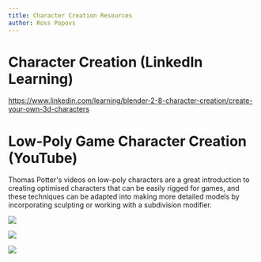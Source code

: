 ```yaml
---
title: Character Creation Resources
author: Ross Popovs
---
```

# Character Creation (LinkedIn Learning)
https://www.linkedin.com/learning/blender-2-8-character-creation/create-your-own-3d-characters
# Low-Poly Game Character Creation (YouTube)
Thomas Potter's videos on low-poly characters are a great introduction to creating optimised characters that can be easily rigged for games, and these techniques can be adapted into making more detailed models by incorporating sculpting or working with a subdivision modifier.

![](https://youtu.be/rrQfaM9-WOU)

![](https://youtu.be/VwNUMIrFCEA)

![](https://youtu.be/dT-07G6lbtA)